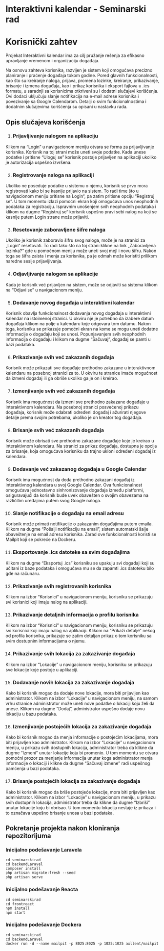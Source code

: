 
# Interaktivni kalendar - Seminarski rad

# Korisnički zahtev
Projekat Interaktivni kalendar ima za cilj pružanje rešenja za efikasno upravljanje vremenom i organizaciju događaja.

Na osnovu zahteva korisnika, razvijen je sistem koji omogućava precizno planiranje i praćenje događaja tokom godine. Pored glavnih funkcionalnosti, kao što su kreiranje naloga, prijava, promena lozinke, kreiranje, prikazivanje, brisanje i izmena događaja, kao i prikaz korisnika i eksport fajlova u .ics formatu, u saradnji sa korisnicima otkriveni su i dodatni slučajevi korišćenja. Ovi dodaci uključuju slanje notifikacija na e-mail adrese korisnika i povezivanje sa Google Calendarom. Detalji o svim funkcionalnostima i dodatnim slučajevima korišćenja su opisani u nastavku rada.

## Opis slučajeva korišćenja

1.  ### Prijavljivanje nalogom na aplikaciju
Klikom na “Login” u navigacionom meniju otvara se forma za prijavljivanje korisnika. Korisnik na toj strani može uneti svoje podatke. Kada unese podatke i pritisne “Uloguj se” korisnik postaje prijavljen na aplikaciji ukoliko je autorizacija uspešno izvršena.

2.  ### Registrovanje naloga na aplikaciji
Ukoliko ne poseduje podatke u sistemu o njemu, korisnik se prvo mora registrovati kako bi se kasnije prijavio na sistem. To radi time što u navigacionom meniju pritisne na Login“, pa zatim pritisne opciju “Registruj se”. U tom momentu izlazi pomoćni ekran koji omogućava unos neophodnih podataka za registraciju. Ispravnim unošenjem svih neophodnih podataka i klikom na dugme “Registruj se“ korisnik uspešno pravi sebi nalog na koji se kasnije putem Login strane može prijaviti.

3.  ### Resetovanje zaboravljene šifre naloga
Ukoliko je korisnik zaboravio šifru svog naloga, može je na stranici za „Login“ resetovati. To radi tako što na toj strani klikne na link „Zaboravljena lozinka?“ gde u pomoćnom meniju može uneti svoj mejl i novu šifru. Nakon toga se šifra zaista i menja za korisnika, pa je odmah može koristiti prilikom naredne sesije prijavljivanja.

4.  ### Odjavljivanje nalogom sa aplikacije
Kada je korisnik već prijavljen na sistem, može se odjaviti sa sistema klikom na “Odjavi se” u navigacionom meniju.

5.  ### Dodavanje novog događaja u interaktivni kalendar
Korisnik obavlja funkcionalnost dodavanja novog događaja u interaktivni kalendar na istoimenoj stranici. U okviru nje je potrebno da izabere datum događaja klikom na polje u kalendaru koje odgovara tom datumu. Nakon toga, korisniku se prikazuje pomoćni ekran na kome se mogu uneti dodatne informacije o događaju koji se unosi. Popunjavanjem svih neophodnih informacija o događaju i klikom na dugme “Sačuvaj”, događaj se pamti u bazi podataka.

6.  ### Prikazivanje svih već zakazanih događaja
Korisnik može prikazati sve događaje prethodno zakazane u interaktivnom kalendaru na posebnoj stranici za to. U okviru te stranice imaće mogućnost da izmeni događaj ili ga obriše ukoliko ga je on i kreirao.

7.  ### Izmenjivanje svih već zakazanih događaja
Korisnik ima mogućnost da izmeni sve prethodno zakazane događaje u interaktivnom kalendaru. Na posebnoj stranici posvećenoj prikazu događaja, korisnik može odabrati određeni događaj i ažurirati njegove detalje prema svojim potrebama, ukoliko je on kreator tog događaja.

8.  ### Brisanje svih već zakazanih događaja
Korisnik može obrisati sve prethodno zakazane događaje koje je kreirao u interaktivnom kalendaru. Na stranici za prikaz događaja, dostupna je opcija za brisanje, koja omogućava korisniku da trajno ukloni određeni događaj iz kalendara.

9.  ### Dodavanje već zakazanog događaja u Google Calendar
Korisnik ima mogućnost da doda prethodno zakazani događaj iz interaktivnog kalendara u svoj Google Calendar. Ova funkcionalnost omogućava jednostavno sinhronizovanje događaja između platformi, osiguravajući da korisnik bude uvek obavešten o svojim obavezama na različitim uređajima putem svog Google naloga.

10.  ### Slanje notifikacije o događaju na email adresu
Korisnik može primati notifikacije o zakazanim događajima putem emaila. Klikom na dugme “Pošalji notifikaciju na email”, sistem automatski šalje obaveštenje na email adresu korisnika. Zarad ove funkcionalnosti koristi se Mailpit koji se pokreće na Dockeru.

11.  ### Eksportovanje .ics datoteke sa svim događajima
Klikom na dugme “Eksportuj .ics” korisniku se upakuju svi događaji koji su učitani iz baze podataka i omogućava mu se da zapamti .ics datoteku bilo gde na računaru.

12.  ### Prikazivanje svih registrovanih korisnika
Klikom na izbor “Korisnici” u navigacionom meniju, korisniku se prikazuju svi korisnici koji imaju nalog na aplikaciji.

13.  ### Prikazivanje detaljnih informacija o profilu korisnika
Klikom na izbor “Korisnici” u navigacionom meniju, korisniku se prikazuju svi korisnici koji imaju nalog na aplikaciji. Klikom na “Prikaži detalje” nekog od profila korisnika, prikazuje se zatim detaljan prikaz o tom korisniku sa svim dostupnim informacijama o njemu.

14.  ### Prikazivanje svih lokacija za zakazivanje događaja
Klikom na izbor “Lokacije” u navigacionom meniju, korisniku se prikazuju sve lokacije koje postoje u aplikaciji.

15.  ### Dodavanje novih lokacija za zakazivanje događaja
Kako bi korisnik mogao da dodaje nove lokacije, mora biti prijavljen kao administrator. Klikom na izbor “Lokacije” u navigacionom meniju, na samom vrhu stranice administrator može uneti nove podatke o lokaciji koju želi da unese. Klikom na dugme “Dodaj”, administrator uspešno dodaje novu lokaciju u bazu podataka.

16.  ### Izmenjivanje postojećih lokacija za zakazivanje događaja
Kako bi korisnik mogao da menja informacije o postojećim lokacijama, mora biti prijavljen kao administrator. Klikom na izbor “Lokacije” u navigacionom meniju, u prikazu svih dostupnih lokacija, administrator treba da klikne da dugme “Izmeni” unutar lokacije koju bi promenio. U tom momentu se otvara pomoćni prozor za menjanje informacija unutar koga administrator menja informacije o lokaciji i klikne da dugme “Sačuvaj izmene” radi uspešnog pamćenja u bazi podataka.

17.  ### Brisanje postojećih lokacija za zakazivanje događaja
Kako bi korisnik mogao da briše postojeće lokacije, mora biti prijavljen kao administrator. Klikom na izbor “Lokacije” u navigacionom meniju, u prikazu svih dostupnih lokacija, administrator treba da klikne da dugme “Izbriši” unutar lokacije koju bi obrisao. U tom momentu lokacija nestaje iz prikaza i to označava uspešno brisanje unosa u bazi podataka.

## Pokretanje projekta nakon kloniranja repozitorijuma

### Inicijalno podešavanje Laravela
```
cd seminarskirad
cd backendLaravel
composer install
php artisan migrate:fresh --seed
php artisan serve
```
### Inicijalno podešavanje Reacta
```
cd seminarskirad
cd frontreact
npm install
npm start
```
### Inicijalno podešavanje Dockera
```
cd seminarskirad
cd backendLaravel
docker run -d --name mailpit -p 8025:8025 -p 1025:1025 axllent/mailpit
```
